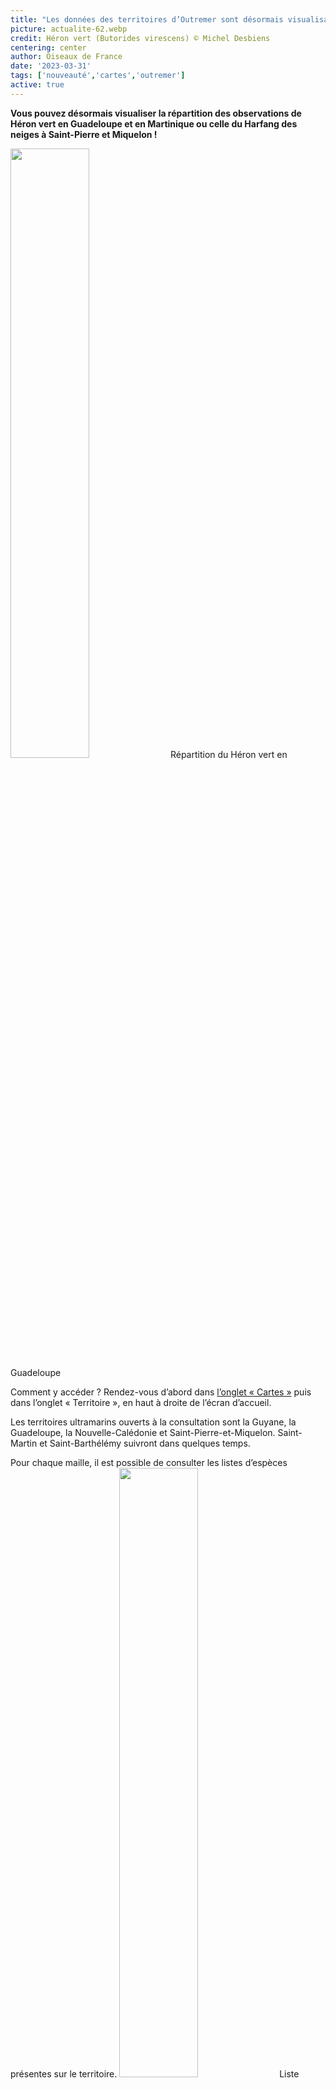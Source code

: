 ```yaml
---
title: "Les données des territoires d’Outremer sont désormais visualisables sur l’onglet cartes!"
picture: actualite-62.webp
credit: Héron vert (Butorides virescens) © Michel Desbiens
centering: center
author: Oiseaux de France
date: '2023-03-31'
tags: ['nouveauté','cartes','outremer']
active: true
---
```


**Vous pouvez désormais visualiser la répartition des observations de Héron vert en Guadeloupe et en Martinique ou celle du Harfang des neiges à Saint-Pierre et Miquelon !**

<img class="InformativePagePicture" style="width: 50%" src="/news/actualite-62-carte-répartition-héron-vert-nicheur.PNG"/>
<span class="InformativePagePictureLegend">Répartition du Héron vert en Guadeloupe</span>

Comment y accéder ? Rendez-vous d’abord dans [l’onglet « Cartes »](https://www.oiseauxdefrance.org/prospecting) puis dans l’onglet « Territoire », en haut à droite de l’écran d’accueil. 

Les territoires ultramarins ouverts à la consultation sont la Guyane, la Guadeloupe, la Nouvelle-Calédonie et Saint-Pierre-et-Miquelon. Saint-Martin et Saint-Barthélémy suivront dans quelques temps. 

Pour chaque maille, il est possible de consulter les listes d’espèces présentes sur le territoire.
<img class="InformativePagePicture" style="width: 50%" src="/news/actualite-62-consultation-listes-d'espèces-mailles.PNG"/>
<span class="InformativePagePictureLegend">Liste d'espèces de la maille 20W637N1762</span>
 
Enfin dans le cadre de la recherche par espèce, il est possible de choisir la période d’observation : « toutes saisons », « hivernage », « reproduction ». 

<img class="InformativePagePicture" style="width: 50%" src="/news/actualite-62-répartition-harfang-hivernant.PNG"/>
<span class="InformativePagePictureLegend">Répartition du Harfang des neiges </span>

